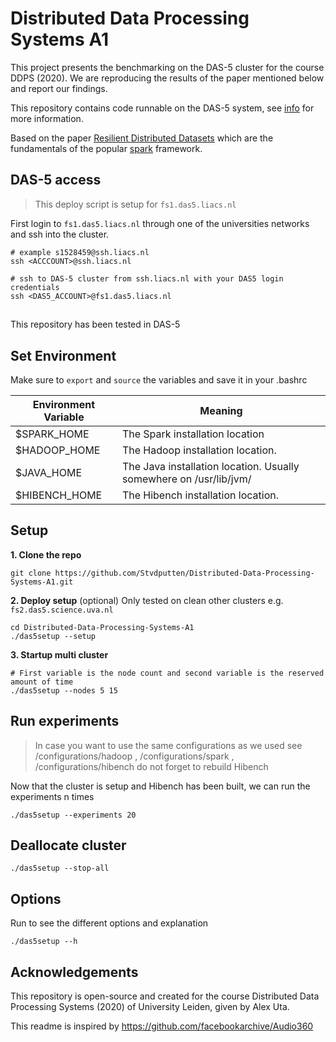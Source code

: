 # Distributed Data Processing Systems A1

This project presents the benchmarking on the DAS-5 cluster for the course DDPS (2020). We are reproducing the results of the paper mentioned below and report our findings.

This repository contains code runnable on the DAS-5 system, see [info](https://www.cs.vu.nl/das5/) for more information. 

Based on the paper [Resilient Distributed Datasets](https://www.usenix.org/conference/nsdi12/technical-sessions/presentation/zaharia) which are the fundamentals of the popular [spark](https://spark.apache.org/) framework. 

## DAS-5 access
> This deploy script is setup for `fs1.das5.liacs.nl`

First login to `fs1.das5.liacs.nl` through one of the universities networks and ssh into the cluster.
```
# example s1528459@ssh.liacs.nl
ssh <ACCCOUNT>@ssh.liacs.nl

# ssh to DAS-5 cluster from ssh.liacs.nl with your DAS5 login credentials
ssh <DAS5_ACCOUNT>@fs1.das5.liacs.nl
```

## 

This repository has been tested in DAS-5

##  Set Environment 
Make sure to `export` and `source` the variables and save it in your .bashrc 

Environment Variable        |      Meaning
----------------|--------------------------------------------------------
$SPARK_HOME    |      The Spark installation location
$HADOOP_HOME  |   The Hadoop installation location. 
$JAVA_HOME | The Java installation location. Usually somewhere on /usr/lib/jvm/
$HIBENCH_HOME | The Hibench installation location. 

## Setup 

**1. Clone the repo**
```
git clone https://github.com/Stvdputten/Distributed-Data-Processing-Systems-A1.git
```

**2. Deploy setup** (optional)
Only tested on clean other clusters e.g. `fs2.das5.science.uva.nl`

```
cd Distributed-Data-Processing-Systems-A1
./das5setup --setup 
```

**3. Startup multi cluster**
```
# First variable is the node count and second variable is the reserved amount of time
./das5setup --nodes 5 15
```

## Run experiments
> In case you want to use the same configurations as we used see /configurations/hadoop , /configurations/spark , /configurations/hibench do not forget to rebuild Hibench

Now that the cluster is setup and Hibench has been built, we can run the experiments n times

```
./das5setup --experiments 20
```

## Deallocate cluster
```
./das5setup --stop-all
```
## Options

Run to see the different options and explanation
```
./das5setup --h
```
## Acknowledgements

This repository is open-source and created for the course Distributed Data Processing Systems (2020) of University Leiden, given by Alex Uta. 

This readme is inspired by https://github.com/facebookarchive/Audio360 
